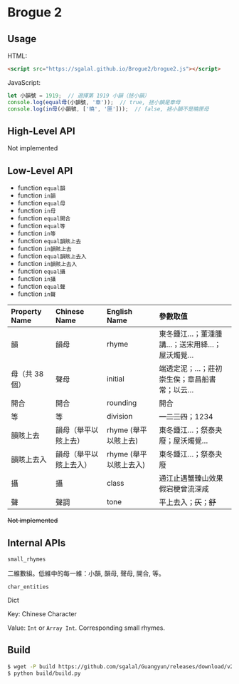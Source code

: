 # Brogue 2

## Usage

HTML:

```html
<script src="https://sgalal.github.io/Brogue2/brogue2.js"></script>
```

JavaScript:

```javascript
let 小韻號 = 1919;  // 選擇第 1919 小韻（拯小韻）
console.log(equal母(小韻號, '章'));  // true, 拯小韻是章母
console.log(in母(小韻號, ['曉', '匣']));  // false, 拯小韻不是曉匣母
```

## High-Level API

Not implemented

## Low-Level API

* function `equal韻`
* function `in韻`
* function `equal母`
* function `in母`
* function `equal開合`
* function `equal等`
* function `in等`
* function `equal韻賅上去`
* function `in韻賅上去`
* function `equal韻賅上去入`
* function `in韻賅上去入`
* function `equal攝`
* function `in攝`
* function `equal聲`
* function `in聲`

Property Name | Chinese Name | English Name | 參數取值 
:- | :- | :- | :-
韻 | 韻母 | rhyme | 東冬鍾江…；董湩腫講…；送宋用絳…；屋沃燭覺… 
母（共 38 個） | 聲母 | initial | 端透定泥；…；莊初崇生俟；章昌船書常；以云… 
開合 | 開合 | rounding | 開合
等 | 等 | division | <del>一二三四</del>；1234 
韻賅上去 | 韻母（舉平以賅上去） | rhyme (舉平以賅上去) | 東冬鍾江…；祭泰夬廢；屋沃燭覺… 
韻賅上去入 | 韻母（舉平以賅上去入） | rhyme (舉平以賅上去入) | 東冬鍾江…；祭泰夬廢 
攝 | 攝 | class | 通江止遇蟹臻山效果假宕梗曾流深咸
聲 | 聲調 | tone | 平上去入；<del>仄</del>；<del>舒</del>

<del>Not implemented</del>

## Internal APIs

`small_rhymes`

二維數組。低維中的每一維：小韻, 韻母, 聲母, 開合, 等。

`char_entities`

Dict

Key: Chinese Character

Value: `Int` or `Array Int`. Corresponding small rhymes.

## Build

```sh
$ wget -P build https://github.com/sgalal/Guangyun/releases/download/v2.1/data.sqlite3
$ python build/build.py
```
